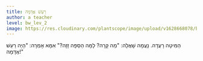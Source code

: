 ```yaml
---
title: רַעַשׁ אֲדָמָה
author: a teacher
level: bw_lev_2
image: https://res.cloudinary.com/plantscope/image/upload/v1628668078/bookworm_webapp/illustrations/tpw_adme.jpg
---
```



הַמִּיטָה רָעֲדָה.
נָעֲמָה שָׁאֲלָה: 
"מַה קָּרָה?
לָמָּה הַסַּפָּה זָזָה?"
אִמָּא אָמְרָה:
"הָיָה רַעַשׁ אֲדָמָה!"
